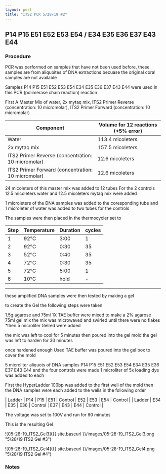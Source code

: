 ```yaml
---
layout: post
title: "ITS2 PCR 5/28/19 #2"
---
```


##  P14 P15 E51 E52 E53 E54 / E34 E35 E36 E37 E43 E44 

### Procedure

PCR was performed on samples that have not been used before, these samples are from aliquoites of DNA extractions becuase the original coral samples are not available

Samples P14 P15 E51 E52 E53 E54 E34 E35 E36 E37 E43 E44 were used in this PCR (polimerase chain reaction) reaction 

First A Master Mix of water, 2x mytaq mix, ITS2 Primer Reverse (concentration: 10 micromolar), ITS2 Primer Forward (concentration: 10 micromolar)

Component| Volume for 12 reactions (+5% error)|
|---------|---------------------------|
|Water| 113.4 micoleters|
|2x mytaq mix| 157.5 micoleters|
|ITS2 Primer Reverse (concentration: 10 micromolar)| 12.6 micoleters|
|ITS2 Primer Forward (concentration: 10 micromolar)| 12.6 micoleters|

24 micoleters of this master mix was added to 12 tubes 
For the 2 controls 12.5 micoleters water and 12.5 micoleters mytaq mix were added

1 microleters of the DNA samples was added to the coresponding tube
and 1 microleter of water was added to two tubes for the controls

The samples were then placed in the thermocycler set to 

|Step|Temperature|Duration|cycles|
|----|-------|--------|-------|
|1|92°C|3:00|1|
|2|92°C|0:30|35|
|3|52°C|0:40|35|
|4|72°C|0:30|35|
|5|72°C|5:00|1|
|6|10°C|hold|-|

___________

these amplified DNA samples were then tested by making a gel

to create the Gel the following steps were taken 

1.5g agarose and 75ml 1X TAE buffer were mixed to make a 2% agarose 75ml gel mix 
the mix was microwaved and swirled until there were no flakes 
*then 5 microliter Gelred were added

the mix was left to cool for 5 minutes then poured into the gel mold
the gel was left to harden for 30 minutes 

once hardened enough Used TAE buffer was poured into the gel box to cover the mold

5 microliter aliquots of DNA samples P14 P15 E51 E52 E53 E54 E34 E35 E36 E37 E43 E44 and the four controls were made 
1 microliter of 5x loading dye was added to each

First the HyperLadder 100bp was added to the first well of the mold 
then the DNA samples were each added to the wells in the following order 

| Ladder | P14 | P15 | E51 | Control | E52 | E53 | E54 | Control |
| Ladder | E34 | E35 | E36 | Control | E37 | E43 | E44 | Control |

The voltage was set to 100V and run for 60 minutes


This is the resulting Gel

![05-28-19_ITS2_Gel3]({{ site.baseurl }}/images/05-28-19_ITS2_Gel3.png "5/28/19 ITS2 Gel #3")

![05-28-19_ITS2_Gel4]({{ site.baseurl }}/images/05-28-19_ITS2_Gel4.png "5/28/19 ITS2 Gel #4")

### Notes
